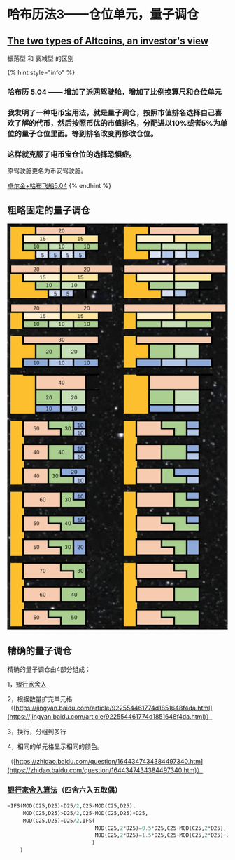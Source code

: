 # 哈布历法3——仓位单元，量子调仓

## [The two types of Altcoins, an investor's view](https://woobull.com/the-two-types-of-altcoins-an-investors-view/)

振荡型 和 衰减型 的区别

{% hint style="info" %}
### 哈布历 5.04 —— 增加了派网驾驶舱，增加了比例换算尺和仓位单元

### **我发明了一种屯币宝用法，就是量子调仓，按照市值排名选择自己喜欢了解的代币，然后按照币优的市值排名，分配进以10%或者5%为单位的量子仓位里面。等到排名改变再修改仓位。**

### **这样就克服了屯币宝仓位的选择恐惧症。**

原驾驶舱更名为币安驾驶舱。

[卓尔金+哈布飞船5.04](https://share.weiyun.com/F5Zb2drW)
{% endhint %}

## 粗略固定的量子调仓

![](../../../.gitbook/assets/ping-mu-kuai-zhao-20210902-xia-wu-3.52.15.png)

## 精确的量子调仓

精确的量子调仓由4部分组成：

1，[银行家舍入 ](https://www.ituring.com.cn/article/35304)

2，根据数量扩充单元格 （[https://jingyan.baidu.com/article/922554461774d1851648f4da.html](https://jingyan.baidu.com/article/922554461774d1851648f4da.html)）

3，换行，分组到多行 

4，相同的单元格显示相同的颜色。

（[https://zhidao.baidu.com/question/1644347434384497340.htm](https://zhidao.baidu.com/question/1644347434384497340.htm)）

### [银行家舍入算法](https://www.ituring.com.cn/article/35304)（四舍六入五取偶）

```python
=IFS(MOD(C25,D25)<D25/2,C25-MOD(C25,D25),
     MOD(C25,D25)>D25/2,C25-MOD(C25,D25)+D25,
     MOD(C25,D25)=D25/2,IFS(
                            MOD(C25,2*D25)=0.5*D25,C25-MOD(C25,2*D25),
                            MOD(C25,2*D25)=1.5*D25,C25-MOD(C25,2*D25)+2*D25
                           )
    )
```

